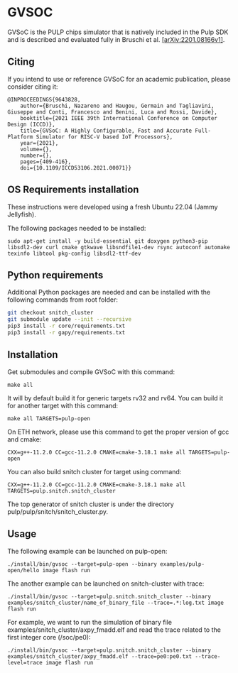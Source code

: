 # GVSOC

GVSoC is the PULP chips simulator that is natively included in the Pulp SDK and is described and evaluated fully in Bruschi et al. [\[arXiv:2201.08166v1\]](https://arxiv.org/abs/2201.08166).

## Citing

If you intend to use or reference GVSoC for an academic publication, please consider citing it:

```
@INPROCEEDINGS{9643828,
	author={Bruschi, Nazareno and Haugou, Germain and Tagliavini, Giuseppe and Conti, Francesco and Benini, Luca and Rossi, Davide},
	booktitle={2021 IEEE 39th International Conference on Computer Design (ICCD)},
	title={GVSoC: A Highly Configurable, Fast and Accurate Full-Platform Simulator for RISC-V based IoT Processors},
	year={2021},
	volume={},
	number={},
	pages={409-416},
	doi={10.1109/ICCD53106.2021.00071}}
```

## OS Requirements installation

These instructions were developed using a fresh Ubuntu 22.04 (Jammy Jellyfish).

The following packages needed to be installed:

~~~~~shell
sudo apt-get install -y build-essential git doxygen python3-pip libsdl2-dev curl cmake gtkwave libsndfile1-dev rsync autoconf automake texinfo libtool pkg-config libsdl2-ttf-dev
~~~~~


## Python requirements

Additional Python packages are needed and can be installed with the following commands from root folder:

```bash
git checkout snitch_cluster
git submodule update --init --recursive
pip3 install -r core/requirements.txt
pip3 install -r gapy/requirements.txt
```

## Installation

Get submodules and compile GVSoC with this command:

~~~~~shell
make all
~~~~~

It will by default build it for generic targets rv32 and rv64. You can build it for another target with this command:

~~~~~shell
make all TARGETS=pulp-open
~~~~~

On ETH network, please use this command to get the proper version of gcc and cmake:

~~~~~shell
CXX=g++-11.2.0 CC=gcc-11.2.0 CMAKE=cmake-3.18.1 make all TARGETS=pulp-open
~~~~~

You can also build snitch cluster for target using command:

~~~~~shell
CXX=g++-11.2.0 CC=gcc-11.2.0 CMAKE=cmake-3.18.1 make all TARGETS=pulp.snitch.snitch_cluster
~~~~~

The top generator of snitch cluster is under the directory pulp/pulp/snitch/snitch_cluster.py.

## Usage

The following example can be launched on pulp-open:

~~~~~shell
./install/bin/gvsoc --target=pulp-open --binary examples/pulp-open/hello image flash run
~~~~~

The another example can be launched on snitch-cluster with trace:

~~~~~shell
./install/bin/gvsoc --target=pulp.snitch.snitch_cluster --binary examples/snitch_cluster/name_of_binary_file --trace=.*:log.txt image flash run
~~~~~

For example, we want to run the simulation of binary file examples/snitch_cluster/axpy_fmadd.elf and read the trace related to the first integer core (/soc/pe0):

~~~~~shell
./install/bin/gvsoc --target=pulp.snitch.snitch_cluster --binary examples/snitch_cluster/axpy_fmadd.elf --trace=pe0:pe0.txt --trace-level=trace image flash run
~~~~~